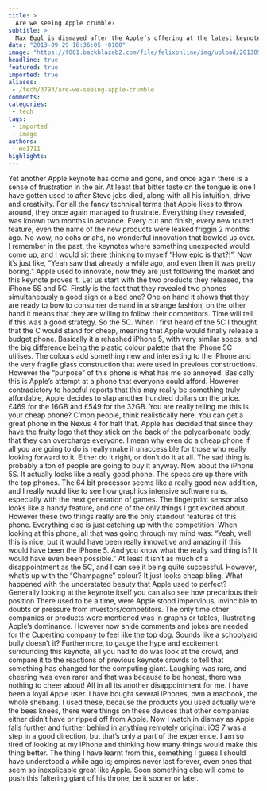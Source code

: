 ```yaml
---
title: >
  Are we seeing Apple crumble?
subtitle: >
  Max Eggl is dismayed after the Apple’s offering at the latest keynote
date: "2013-09-29 16:36:05 +0100"
image: "https://f001.backblazeb2.com/file/felixonline/img/upload/201309291734-jal08-iphone5s-5c.jpg"
headline: true
featured: true
imported: true
aliases:
 - /tech/3793/are-we-seeing-apple-crumble
comments:
categories:
 - tech
tags:
 - imported
 - image
authors:
 - me1711
highlights:
---
```


Yet another Apple keynote has come and gone, and once again there is a sense of frustration in the air. At least that bitter taste on the tongue is one I have gotten used to after Steve jobs died, along with all his intuition, drive and creativity. For all the fancy technical terms that Apple likes to throw around, they once again managed to frustrate.
 Everything they revealed, was known two months in advance. Every cut and finish, every new touted feature, even the name of the new products were leaked friggin 2 months ago. No wow, no oohs or ahs, no wonderful innovation that bowled us over. I remember in the past, the keynotes where something unexpected would come up, and I would sit there thinking to myself “How epic is that?!”. Now it’s just like, “Yeah saw that already a while ago, and even then it was pretty boring.” Apple used to innovate, now they are just following the market and this keynote proves it.
 Let us start with the two products they released, the iPhone 5S and 5C. Firstly is the fact that they revealed two phones simultaneously a good sign or a bad one? One on hand it shows that they are ready to bow to consumer demand in a strange fashion, on the other hand it means that they are willing to follow their competitors. Time will tell if this was a good strategy.
 So the 5C. When I first heard of the 5C I thought that the C would stand for cheap, meaning that Apple would finally release a budget phone. Basically it a rehashed iPhone 5, with very similar specs, and the big difference being the plastic colour palette that the iPhone 5C utilises. The colours add something new and interesting to the iPhone and the very fragile glass construction that were used in previous constructions. However the “purpose” of this phone is what has me so annoyed. Basically this is Apple’s attempt at a phone that everyone could afford. However contradictory to hopeful reports that this may really be something truly affordable, Apple decides to slap another hundred dollars on the price. £469 for the 16GB and £549 for the 32GB. You are really telling me this is your cheap phone? C’mon people, think realistically here. You can get a great phone in the Nexus 4 for half that. Apple has decided that since they have the fruity logo that they stick on the back of the polycarbonate body, that they can overcharge everyone. I mean why even do a cheap phone if all you are going to do is really make it unaccessible for those who really looking forward to it. Either do it right, or don’t do it at all. The sad thing is, probably a ton of people are going to buy it anyway.
 Now about the iPhone 5S. It actually looks like a really good phone. The specs are up there with the top phones. The 64 bit processor seems like a really good new addition, and I really would like to see how graphics intensive software runs, especially with the next generation of games. The fingerprint sensor also looks like a handy feature, and one of the only things I got excited about. However these two things really are the only standout features of this phone. Everything else is just catching up with the competition. When looking at this phone, all that was going through my mind was: “Yeah, well this is nice, but it would have been really innovative and amazing if this would have been the iPhone 5. And you know what the really sad thing is? It would have even been possible.” At least it isn’t as much of a disappointment as the 5C, and I can see it being quite successful. However, what’s up with the “Champagne” colour? It just looks cheap bling. What happened with the understated beauty that Apple used to perfect?
 Generally looking at the keynote itself you can also see how precarious their position
 There used to be a time, were Apple stood impervious, invincible to doubts or pressure from investors/competitors. The only time other companies or products were mentioned was in graphs or tables, illustrating Apple’s dominance. However now snide comments and jokes are needed for the Cupertino company to feel like the top dog. Sounds like a schoolyard bully doesn’t it?
 Furthermore, to gauge the hype and excitement surrounding this keynote, all you had to do was look at the crowd, and compare it to the reactions of previous keynote crowds to tell that something has changed for the computing giant. Laughing was rare, and cheering was even rarer and that was because to be honest, there was nothing to cheer about!
 All in all its another disappointment for me. I have been a loyal Apple user. I have bought several iPhones, own a macbook, the whole shebang. I used these, because the products you used actually were the bees knees, there were things on these devices that other companies either didn’t have or ripped off from Apple. Now I watch in dismay as Apple falls further and further behind in anything remotely original. iOS 7 was a step in a good direction, but that’s only a part of the experience. I am so tired of looking at my iPhone and thinking how many things would make this thing better. The thing I have learnt from this, something I guess I should have understood a while ago is; empires never last forever, even ones that seem so inexplicable great like Apple. Soon something else will come to push this faltering giant of his throne, be it sooner or later.
